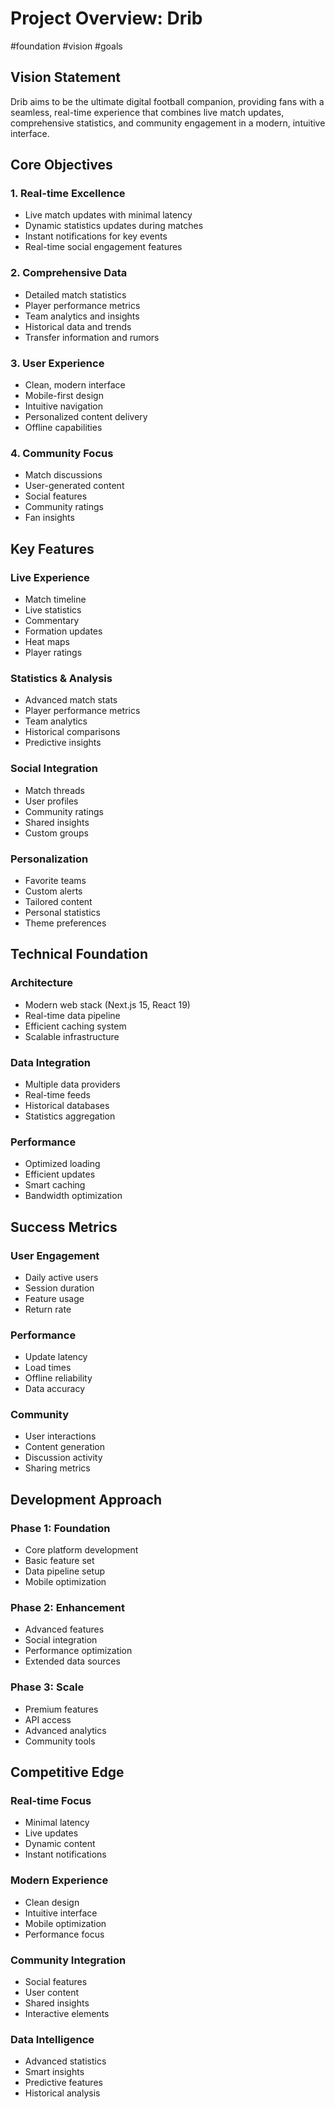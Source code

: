 # Project Overview: Drib

#foundation #vision #goals

## Vision Statement

Drib aims to be the ultimate digital football companion, providing fans with a seamless, real-time experience that combines live match updates, comprehensive statistics, and community engagement in a modern, intuitive interface.

## Core Objectives

### 1. Real-time Excellence
- Live match updates with minimal latency
- Dynamic statistics updates during matches
- Instant notifications for key events
- Real-time social engagement features

### 2. Comprehensive Data
- Detailed match statistics
- Player performance metrics
- Team analytics and insights
- Historical data and trends
- Transfer information and rumors

### 3. User Experience
- Clean, modern interface
- Mobile-first design
- Intuitive navigation
- Personalized content delivery
- Offline capabilities

### 4. Community Focus
- Match discussions
- User-generated content
- Social features
- Community ratings
- Fan insights

## Key Features

### Live Experience
- Match timeline
- Live statistics
- Commentary
- Formation updates
- Heat maps
- Player ratings

### Statistics & Analysis
- Advanced match stats
- Player performance metrics
- Team analytics
- Historical comparisons
- Predictive insights

### Social Integration
- Match threads
- User profiles
- Community ratings
- Shared insights
- Custom groups

### Personalization
- Favorite teams
- Custom alerts
- Tailored content
- Personal statistics
- Theme preferences

## Technical Foundation

### Architecture
- Modern web stack (Next.js 15, React 19)
- Real-time data pipeline
- Efficient caching system
- Scalable infrastructure

### Data Integration
- Multiple data providers
- Real-time feeds
- Historical databases
- Statistics aggregation

### Performance
- Optimized loading
- Efficient updates
- Smart caching
- Bandwidth optimization

## Success Metrics

### User Engagement
- Daily active users
- Session duration
- Feature usage
- Return rate

### Performance
- Update latency
- Load times
- Offline reliability
- Data accuracy

### Community
- User interactions
- Content generation
- Discussion activity
- Sharing metrics

## Development Approach

### Phase 1: Foundation
- Core platform development
- Basic feature set
- Data pipeline setup
- Mobile optimization

### Phase 2: Enhancement
- Advanced features
- Social integration
- Performance optimization
- Extended data sources

### Phase 3: Scale
- Premium features
- API access
- Advanced analytics
- Community tools

## Competitive Edge

### Real-time Focus
- Minimal latency
- Live updates
- Dynamic content
- Instant notifications

### Modern Experience
- Clean design
- Intuitive interface
- Mobile optimization
- Performance focus

### Community Integration
- Social features
- User content
- Shared insights
- Interactive elements

### Data Intelligence
- Advanced statistics
- Smart insights
- Predictive features
- Historical analysis 